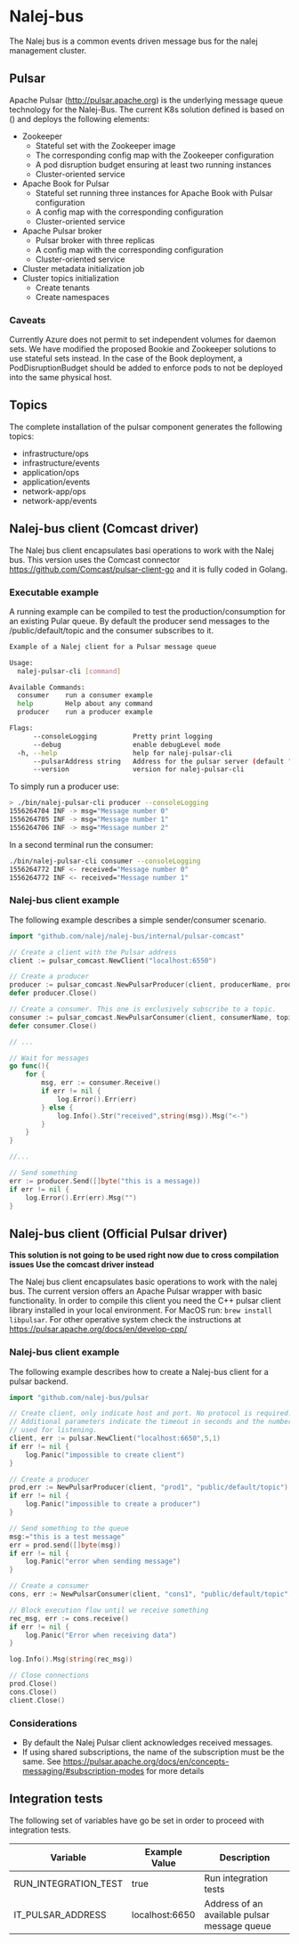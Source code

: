 # Nalej-bus
The Nalej bus is a common events driven message bus for the nalej management cluster.

## Pulsar

Apache Pulsar (http://pulsar.apache.org) is the underlying message queue technology for the Nalej-Bus.
The current K8s solution defined is based on () and deploys the following elements:

* Zookeeper
    * Stateful set with the Zookeeper image
    * The corresponding config map with the Zookeeper configuration
    * A pod disruption budget ensuring at least two running instances
    * Cluster-oriented service
* Apache Book for Pulsar
    * Stateful set running three instances for Apache Book with Pulsar configuration
    * A config map with the corresponding configuration
    * Cluster-oriented service 
* Apache Pulsar broker
    * Pulsar broker with three replicas
    * A config map with the corresponding configuration
    * Cluster-oriented service
* Cluster metadata initialization job
* Cluster topics initialization
    * Create tenants
    * Create namespaces
    
### Caveats

Currently Azure does not permit to set independent volumes for daemon sets. We have modified the proposed
Bookie and Zookeeper solutions to use stateful sets instead. In the case of the Book deployment, a PodDisruptionBudget
should be added to enforce pods to not be deployed into the same physical host.

    
## Topics

The complete installation of the pulsar component generates the following topics:
* infrastructure/ops
* infrastructure/events
* application/ops
* application/events
* network-app/ops
* network-app/events

## Nalej-bus client (Comcast driver)

The Nalej bus client encapsulates basi operations to work with the Nalej bus.
This version uses the Comcast connector https://github.com/Comcast/pulsar-client-go
and it is fully coded in Golang. 

### Executable example

A running example can be compiled to test the production/consumption for an
existing Pular queue. By default the producer send messages to the 
/public/default/topic and the consumer subscribes to it.


```bash
Example of a Nalej client for a Pulsar message queue

Usage:
  nalej-pulsar-cli [command]

Available Commands:
  consumer    run a consumer example
  help        Help about any command
  producer    run a producer example

Flags:
      --consoleLogging         Pretty print logging
      --debug                  enable debugLevel mode
  -h, --help                   help for nalej-pulsar-cli
      --pulsarAddress string   Address for the pulsar server (default "localhost:6650")
      --version                version for nalej-pulsar-cli
```

To simply run a producer use:
```bash
> ./bin/nalej-pulsar-cli producer --consoleLogging
1556264704 INF -> msg="Message number 0"
1556264705 INF -> msg="Message number 1"
1556264706 INF -> msg="Message number 2"
```

In a second terminal run the consumer:
```bash
./bin/nalej-pulsar-cli consumer --consoleLogging
1556264772 INF <- received="Message number 0"
1556264772 INF <- received="Message number 1"
```

### Nalej-bus client example

The following example describes a simple sender/consumer scenario.
```go
import "github.com/nalej/nalej-bus/internal/pulsar-comcast"

// Create a client with the Pulsar address
client := pulsar_comcast.NewClient("localhost:6550")

// Create a producer
producer := pulsar_comcast.NewPulsarProducer(client, producerName, producerTopic)
defer producer.Close()

// Create a consumer. This one is exclusively subscribe to a topic.
consumer := pulsar_comcast.NewPulsarConsumer(client, consumerName, topicConsumer, true)
defer consumer.Close()

// ...

// Wait for messages
go func(){
    for {
        msg, err := consumer.Receive()
        if err != nil {
            log.Error().Err(err)
        } else {
            log.Info().Str("received",string(msg)).Msg("<-")
        }    
    }
}

//...

// Send something
err := producer.Send([]byte("this is a message))
if err != nil {
    log.Error().Err(err).Msg("")
}
```


## Nalej-bus client (Official Pulsar driver)

**This solution is not going to be used right now due to cross compilation issues
Use the comcast driver instead**

The Nalej bus client encapsulates basic operations to work with the nalej bus. The current
version offers an Apache Pulsar wrapper with basic functionality. In order to compile this
client you need the C++ pulsar client library installed in your local environment. For MacOS
run: ```brew install libpulsar```. For other operative system check the instructions at 
https://pulsar.apache.org/docs/en/develop-cpp/

### Nalej-bus client example
The following example describes how to create a Nalej-bus client for a pulsar backend.

```go
import "github.com/nalej-bus/pulsar 

// Create client, only indicate host and port. No protocol is required.
// Additional parameters indicate the timeout in seconds and the number of threads
// used for listening.
client, err := pulsar.NewClient("localhost:6650",5,1)
if err != nil {
    log.Panic("impossible to create client")
}

// Create a producer
prod,err := NewPulsarProducer(client, "prod1", "public/default/topic")
if err != nil {
    log.Panic("impossible to create a producer")
}

// Send something to the queue
msg:="this is a test message"
err = prod.send([]byte(msg))
if err != nil {
    log.Panic("error when sending message")
}

// Create a consumer
cons, err := NewPulsarConsumer(client, "cons1", "public/default/topic", PulsarExclusiveConsumer)

// Block execution flow until we receive something
rec_msg, err := cons.receive()
if err != nil {
    log.Panic("Error when receiving data")
}

log.Info().Msg(string(rec_msg))

// Close connections
prod.Close()
cons.Close()
client.Close()
```

### Considerations
* By default the Nalej Pulsar client acknowledges received messages.
* If using shared subscriptions, the name of the subscription must be the same. 
See https://pulsar.apache.org/docs/en/concepts-messaging/#subscription-modes for more details


## Integration tests

The following set of variables have go be set in order to proceed with integration tests.

| Variable  | Example Value | Description |
| ------------- | ------------- |------------- |
| RUN_INTEGRATION_TEST  | true | Run integration tests |
| IT_PULSAR_ADDRESS | localhost:6650 | Address of an available pulsar message queue |
